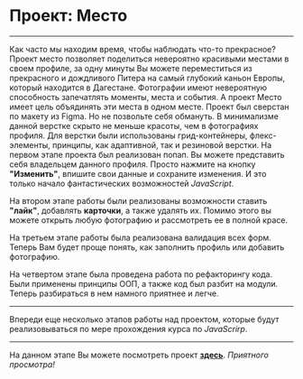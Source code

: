 # Проект: Место
***

Как часто мы находим время, чтобы наблюдать что-то прекрасное? Проект место позволяет поделиться невероятно красивыми местами в своем профиле, за одну минуты Вы можете переместиться из прекрасного и дождливого Питера на самый глубокий каньон Европы, который находится в Дагестане. Фотографии имеют невероятную способность запечатлять моменты, места и события. А проект Место имеет цель объядинять эти места в одном месте. Проект был сверстан по макету из Figma. Но не позвольте себя обмануть. В минимализме данной верстке скрыто не меньше красоты, чем в фотографиях профиля. Для верстки были использованы грид-контейнеры, флекс-элементы, принципы, как адаптивной, так и резиновой верстки. На первом этапе проекта был реализован попап. Вы можете представить себя владельцем данного профиля. Просто нажмите на кнопку **"Изменить"**, впишите свои данные и сохраните изменения. И это только начало фантастических возможностей *JavaScript*. 

На втором этапе работы были реализованы возможности ставить **"лайк"**, добавлять **карточки**, а также удалять их. Помимо этого вы можете открыть любую фотографию и рассмотреть ее в полной красе. 

На третьем этапе работы была реализована валидация всех форм. Теперь Вам будет проще понять, как заполнить профиль или добавить фотографию.

На четвертом этапе была проведена работа по рефакторингу кода. Были применены принципы ООП, а также код был разбит на модули. Теперь разбираться в нем намного приятнее и легче. 

***
Впереди еще несколько этапов работы над проектом, которые будут реализовываться по мере прохождения курса по *JavaScrirp*.

***

На данном этапе Вы можете посмотреть проект **[здесь](https://elizaveta-obrezkova.github.io/mesto/)**. *Приятного просмотра!*
